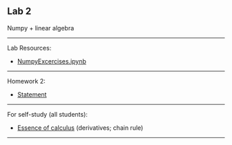## Lab 2

Numpy + linear algebra

***
Lab Resources: 
* [NumpyExcercises.ipynb](./NumpyExcercises.ipynb)

***
Homework 2:
- [Statement](./Assignment2.pdf)

***
For self-study (all students):
* [Essence of calculus](https://www.youtube.com/playlist?list=PLZHQObOWTQDMsr9K-rj53DwVRMYO3t5Yr) (derivatives; chain rule)

***
